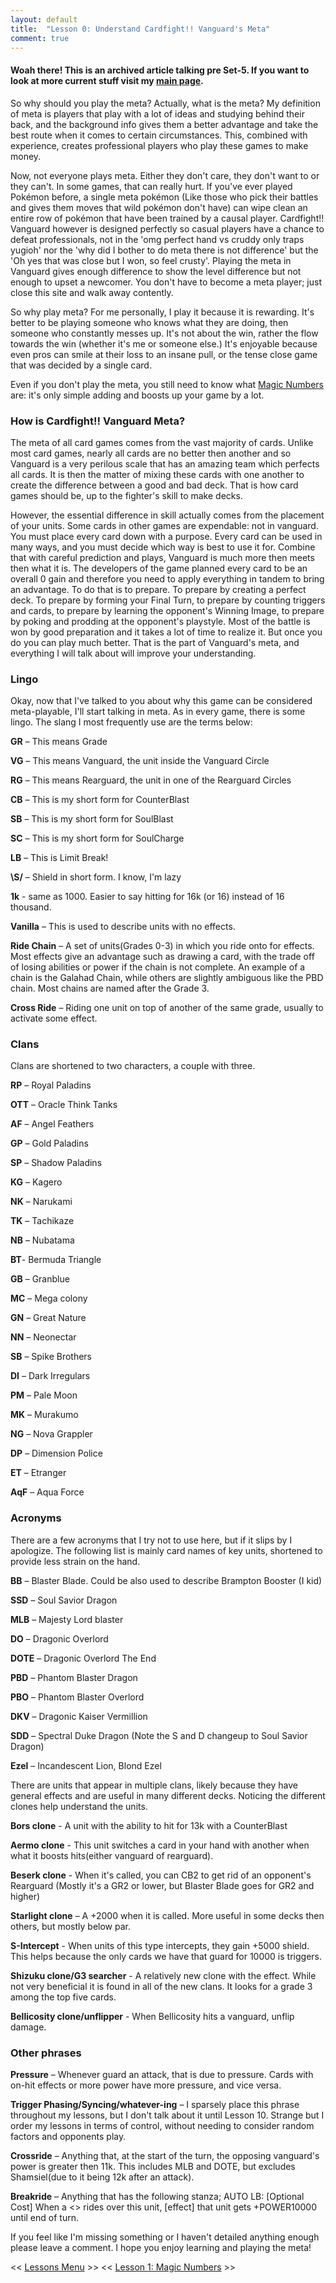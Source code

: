 ```yaml
---
layout: default
title:  "Lesson 0: Understand Cardfight!! Vanguard's Meta"
comment: true
---
```

####  Woah there! This is an archived article talking pre Set-5. If you want to look at more current stuff visit my [main page](/cfvg).

So why should you play the meta? Actually, what is the meta? My definition of meta is players that play with a lot of ideas and studying behind their back, and the background info gives them a better advantage and take the best route when it comes to certain circumstances. This, combined with experience, creates professional players who play these games to make money.

Now, not everyone plays meta. Either they don't care, they don't want to or they can't. In some games, that can really hurt. If you've ever played Pokémon before, a single meta pokémon (Like those who pick their battles and gives them moves that wild pokémon don't have) can wipe clean an entire row of pokémon that have been trained by a causal player. Cardfight!! Vanguard however is designed perfectly so casual players have a chance to defeat professionals, not in the 'omg perfect hand vs cruddy only traps yugioh' nor the 'why did I bother to do meta there is not difference' but the  'Oh yes that was close but I won, so feel crusty'. Playing the meta in Vanguard gives enough difference to show the level difference but not enough to upset a newcomer. You don't have to become a meta player; just close this site and walk away contently.

<!-- more -->

So why play meta? For me personally, I play it because it is rewarding. It's better to be playing someone who knows what they are doing, then someone who constantly messes up. It's not about the win, rather the flow towards the win (whether it's me or someone else.) It's enjoyable because even pros can smile at their loss to an insane pull, or the tense close game that was decided by a single card.

Even if you don't play the meta, you still need to know what [Magic Numbers](/cfvg/lesson1) are: it's only simple adding and boosts up your game by a lot.

###  How is Cardfight!! Vanguard Meta?
The meta of all card games comes from the vast majority of cards. Unlike most card games, nearly all cards are no better then another and so Vanguard is a very perilous scale that has an amazing team which perfects all cards. It is then the matter of mixing these cards with one another to create the difference between a good and bad deck. That is how card games should be, up to the fighter's skill to make decks.

However, the essential difference in skill actually comes from the placement of your units. Some cards in other games are expendable: not in vanguard. You must place every card down with a purpose. Every card can be used in many ways, and you must decide which way is best to use it for. Combine that with careful prediction and plays, Vanguard is much more then meets then what it is. The developers of the game planned every card to be an overall 0 gain and therefore you need to apply everything in tandem to bring an advantage. To do that is to prepare. To prepare by creating a perfect deck. To prepare by forming your Final Turn, to prepare by counting triggers and cards, to prepare by learning the opponent's Winning Image, to prepare by poking and prodding at the opponent's playstyle. Most of the battle is won by good preparation and it takes a lot of time to realize it. But once you do you can play much better. That is the part of Vanguard's meta, and everything I will talk about will improve your understanding.

###  Lingo
Okay, now that I've talked to you about why this game can be considered meta-playable, I'll start talking in meta. As in every game, there is some lingo. The slang I most frequently use are the terms below:

**GR** – This means Grade

**VG** – This means Vanguard, the unit inside the Vanguard Circle

**RG** – This means Rearguard, the unit in one of the Rearguard Circles

**CB** – This is my short form for CounterBlast

**SB** – This is my short form for SoulBlast

**SC** – This is my short form for SoulCharge

**LB** – This is Limit Break!

**\S/** – Shield in short form. I know, I'm lazy

**1k** - same as 1000. Easier to say hitting for 16k (or 16) instead of 16 thousand.

**Vanilla** – This is used to describe units with no effects.

**Ride Chain** – A set of units(Grades 0-3) in which you ride onto for effects. Most effects give an advantage such as drawing a card, with the trade off of losing abilities or power if the chain is not complete. An example of a chain is the Galahad Chain, while others are slightly ambiguous like the PBD chain. Most chains are named after the Grade 3.

**Cross Ride** – Riding one unit on top of another of the same grade, usually to activate some effect.

### Clans

Clans are shortened to two characters, a couple with three.

**RP** – Royal Paladins

**OTT** – Oracle Think Tanks

**AF** – Angel Feathers

**GP** – Gold Paladins

**SP** – Shadow Paladins

**KG** – Kagero

**NK** – Narukami

**TK** – Tachikaze

**NB** – Nubatama

**BT**- Bermuda Triangle

**GB** – Granblue

**MC** – Mega colony

**GN** – Great Nature

**NN** – Neonectar

**SB** – Spike Brothers

**DI** – Dark Irregulars

**PM** – Pale Moon

**MK** – Murakumo

**NG** – Nova Grappler

**DP** – Dimension Police

**ET** – Etranger

**AqF** – Aqua Force


### Acronyms

There are a few acronyms that I try not to use here, but if it slips by I apologize. The following list is mainly card names of key units, shortened to provide less strain on the hand.

**BB** – Blaster Blade. Could be also used to describe Brampton Booster (I kid)

**SSD** – Soul Savior Dragon

**MLB** – Majesty Lord blaster

**DO** – Dragonic Overlord

**DOTE** – Dragonic Overlord The End

**PBD** – Phantom Blaster Dragon

**PBO** – Phantom Blaster Overlord

**DKV** – Dragonic Kaiser Vermillion

**SDD** – Spectral Duke Dragon (Note the S and D changeup to Soul Savior Dragon)

**Ezel** – Incandescent Lion, Blond Ezel

There are units that appear in multiple clans, likely because they have general effects and are useful in many different decks. Noticing the different clones help understand the units.

**Bors clone** - A unit with the ability to hit for 13k with a CounterBlast

**Aermo clone** - This unit switches a card in your hand with another when what it boosts hits(either vanguard of rearguard).

**Beserk clone** - When it's called, you can CB2 to get rid of an opponent's Rearguard (Mostly it's a GR2 or lower, but Blaster Blade goes for GR2 and higher)

**Starlight clone** – A +2000 when it is called. More useful in some decks then others, but mostly below par.

**S-Intercept** - When units of this type intercepts, they gain +5000 shield. This helps because the only cards we have that guard for 10000 is triggers.

**Shizuku clone/G3 searcher** - A relatively new clone with the effect. While not very beneficial it is found in all of the new clans. It looks for a grade 3 among the top five cards.

**Bellicosity clone/unflipper** - When Bellicosity hits a vanguard, unflip damage.

### Other phrases
**Pressure** – Whenever guard an attack, that is due to pressure. Cards with on-hit effects or more power have more pressure, and vice versa.

**Trigger Phasing/Syncing/whatever-ing** – I sparsely place this phrase throughout my lessons, but I don't talk about it until Lesson 10. Strange but I order my lessons in terms of control, without needing to consider random factors and opponents play.

**Crossride** – Anything that, at the start of the turn, the opposing vanguard's power is greater then 11k. This includes MLB and DOTE, but excludes Shamsiel(due to it being 12k after an attack).

**Breakride** – Anything that has the following stanza; AUTO LB: [Optional Cost] When a <> rides over this unit, [effect] that unit gets +POWER10000 until end of turn.

If you feel like I'm missing something or I haven't detailed anything enough please leave a comment. I hope you enjoy learning and playing the meta! <i class="fa fa-stop"></i>

<< [Lessons Menu](/cfvg/lessons) >> << [Lesson 1: Magic Numbers](/cfvg/lesson1) >>